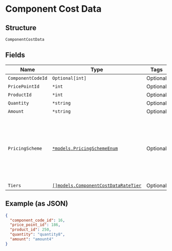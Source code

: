 
# Component Cost Data

## Structure

`ComponentCostData`

## Fields

| Name | Type | Tags | Description |
|  --- | --- | --- | --- |
| `ComponentCodeId` | `Optional[int]` | Optional | - |
| `PricePointId` | `*int` | Optional | - |
| `ProductId` | `*int` | Optional | - |
| `Quantity` | `*string` | Optional | - |
| `Amount` | `*string` | Optional | - |
| `PricingScheme` | [`*models.PricingSchemeEnum`](pricing-scheme-enum.md) | Optional | The identifier for the pricing scheme. See [Product Components](https://help.chargify.com/products/product-components.html) for an overview of pricing schemes. |
| `Tiers` | [`[]models.ComponentCostDataRateTier`](component-cost-data-rate-tier.md) | Optional | - |

## Example (as JSON)

```json
{
  "component_code_id": 16,
  "price_point_id": 186,
  "product_id": 250,
  "quantity": "quantity8",
  "amount": "amount4"
}
```

